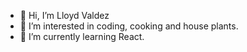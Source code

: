 - 👋 Hi, I’m Lloyd Valdez
- 👀 I’m interested in coding, cooking and house plants.
- 🌱 I’m currently learning React.

<!---
tonytoocozy/tonytoocozy is a ✨ special ✨ repository because its `README.md` (this file) appears on your GitHub profile.
You can click the Preview link to take a look at your changes.
--->
